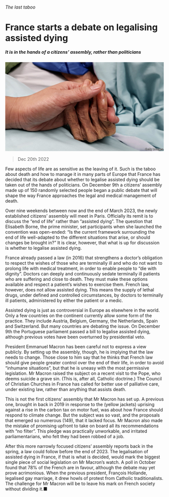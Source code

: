###### The last taboo

# France starts a debate on legalising assisted dying 

##### It is in the hands of a citizens’ assembly, rather than politicians 

![image](images/20221224_EUP502.jpg) 

> Dec 20th 2022 

Few aspects of life are as sensitive as the leaving of it. Such is the taboo about death and how to manage it in many parts of Europe that France has decided that its debate about whether to legalise assisted dying should be taken out of the hands of politicians. On December 9th a citizens’ assembly made up of 150 randomly selected people began a public debate that will shape the way France approaches the legal and medical management of death. 

Over nine weekends between now and the end of March 2023, the newly established citizens’ assembly will meet in Paris. Officially its remit is to discuss the “end of life” rather than “assisted dying”. The question that Elisabeth Borne, the prime minister, set participants when she launched the convention was open-ended: “Is the current framework surrounding the end of life well-adapted to the different situations that arise, or should changes be brought in?” It is clear, however, that what is up for discussion is whether to legalise assisted dying.

France already passed a law (in 2016) that strengthens a doctor’s obligation to respect the wishes of those who are terminally ill and who do not want to prolong life with medical treatment, in order to enable people to “die with dignity”. Doctors can deeply and continuously sedate terminally ill patients who are suffering and close to death. They must make these options available and respect a patient’s wishes to exercise them. French law, however, does not allow assisted dying. This means the supply of lethal drugs, under defined and controlled circumstances, by doctors to terminally ill patients, administered by either the patient or a medic.

Assisted dying is just as controversial in Europe as elsewhere in the world. Only a few countries on the continent currently allow some form of the practice. They include Austria, Belgium, Germany, the Netherlands, Spain and Switzerland. But many countries are debating the issue. On December 9th the Portuguese parliament passed a bill to legalise assisted dying, although previous votes have been overturned by presidential veto. 

President Emmanuel Macron has been careful not to express a view publicly. By setting up the assembly, though, he is implying that the law needs to change. Those close to him say that he thinks that French law should give people greater control over the end of their life, in order to avoid “inhumane situations”, but that he is uneasy with the most permissive legislation. Mr Macron raised the subject on a recent visit to the Pope, who deems suicide a grave sin. (This is, after all, Catholic doctrine.) The Council of Christian Churches in France has called for better use of palliative care, under existing law, rather than anything that assists death. 

This is not the first citizens’ assembly that Mr Macron has set up. A previous one, brought in back in 2019 in response to the  (yellow jackets) uprising against a rise in the carbon tax on motor fuel, was about how France should respond to climate change. But the subject was so vast, and the proposals that emerged so numerous (149), that it lacked focus. Mr Macron also made the mistake of promising upfront to take on board all its recommendations with “no filter”. This pledge was practically unworkable, and irritated parliamentarians, who felt they had been robbed of a job. 

After this more narrowly focused citizens’ assembly reports back in the spring, a law could follow before the end of 2023. The legalisation of assisted dying in France, if that is what is decided, would mark the biggest single piece of social legislation on Mr Macron’s watch. A poll in October found that 78% of the French are in favour, although the debate may yet prove acrimonious. When the previous president, François Hollande, legalised gay marriage, it drew howls of protest from Catholic traditionalists. The challenge for Mr Macron will be to leave his mark on French society without dividing it.■

